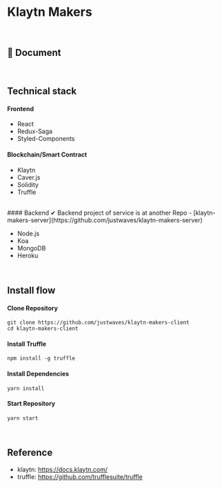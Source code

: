 # Klaytn Makers

<br />

## 📝 Document

<br />

## Technical stack

#### Frontend

- React
- Redux-Saga
- Styled-Components

#### Blockchain/Smart Contract

- Klaytn
- Caver.js
- Solidity
- Truffle

<br />
#### Backend
✔ Backend project of service is at another Repo - [klaytn-makers-server](https://github.com/justwaves/klaytn-makers-server)

- Node.js
- Koa
- MongoDB
- Heroku

<br />

## Install flow

#### Clone Repository

```
git clone https://github.com/justwaves/klaytn-makers-client
cd klaytn-makers-client
```

#### Install Truffle

```
npm install -g truffle
```

#### Install Dependencies

```
yarn install
```

#### Start Repository

```
yarn start
```

<br />

## Reference

- klaytn: https://docs.klaytn.com/
- truffle: https://github.com/trufflesuite/truffle
